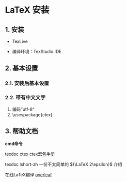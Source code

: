 # LaTeX 安装

## 1. 安装

- TexLive

- 编译环境：TexStudio IDE


## 2. 基本设置

### 2.1. 安装后基本设置



### 2.2. 带有中文文字

1. 编码”utf-8“
2. \usespackage{ctex}


## 3. 帮助文档

**cmd命令**

texdoc ctex ctex宏包手册

texdoc lshort-zh  一份不太简单的 ${\LaTeX 2\epsilon}$ 介绍



在线LaTeX编译 [overleaf](https://www.overleaf.com/)

